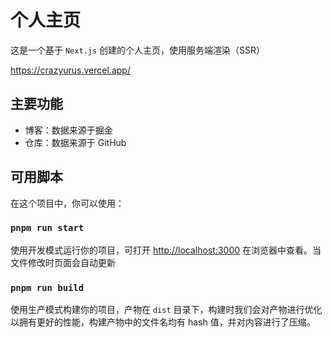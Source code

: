 # 个人主页

这是一个基于 `Next.js` 创建的个人主页，使用服务端渲染（SSR）

https://crazyurus.vercel.app/

## 主要功能

- 博客：数据来源于掘金
- 仓库：数据来源于 GitHub

## 可用脚本

在这个项目中，你可以使用：

### `pnpm run start`

使用开发模式运行你的项目，可打开 [http://localhost:3000](http://localhost:3000) 在浏览器中查看。当文件修改时页面会自动更新

### `pnpm run build`

使用生产模式构建你的项目，产物在 `dist` 目录下，构建时我们会对产物进行优化以拥有更好的性能，构建产物中的文件名均有 hash 值，并对内容进行了压缩。
